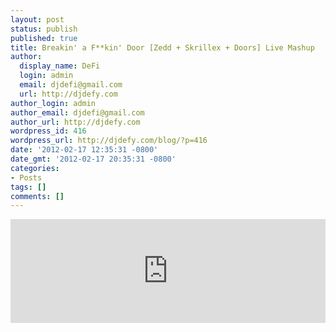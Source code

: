 ```yaml
---
layout: post
status: publish
published: true
title: Breakin' a F**kin' Door [Zedd + Skrillex + Doors] Live Mashup
author:
  display_name: DeFi
  login: admin
  email: djdefi@gmail.com
  url: http://djdefy.com
author_login: admin
author_email: djdefi@gmail.com
author_url: http://djdefy.com
wordpress_id: 416
wordpress_url: http://djdefy.com/blog/?p=416
date: '2012-02-17 12:35:31 -0800'
date_gmt: '2012-02-17 20:35:31 -0800'
categories:
- Posts
tags: []
comments: []
---
```

<p><iframe src="http:&#47;&#47;w.soundcloud.com&#47;player&#47;?url=http%3A%2F%2Fapi.soundcloud.com%2Ftracks%2F36785193&amp;show_artwork=true" frameborder="no" scrolling="no" width="100%" height="166"><&#47;iframe></p>
<p>Download here: <a href="https:&#47;&#47;www.facebook.com&#47;DJDeFi&#47;app_220150904689418" title="CLICK HERE!">CLICK ME<&#47;a></p>
